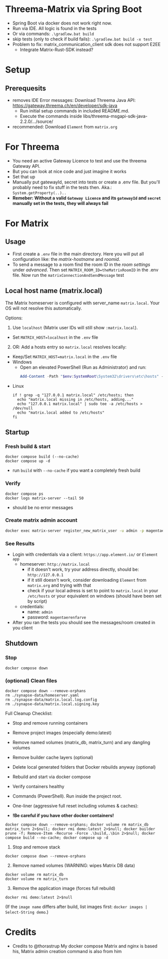 # Threema-Matrix via Spring Boot

- Spring Boot via docker does not work right now.
- Run via IDE. All logic is found in the tests
- Or via commands: `.\gradlew.bat build` 
- skip tests (only to check if build fails): `.\gradlew.bat build -x test`
- Problem to fix: matrix_communication_client sdk does not support E2EE
  - Integrate Matrix-Rust-SDK instead?

# Setup

## Prerequesits 
- removes IDE Error messages: Download Threema Java API: https://gateway.threema.ch/en/developer/sdk-java
  - Run initial setup commands in included README.md. 
  - Execute the commands inside libs/threema-msgapi-sdk-java-2.2.0/.../source/
- recommended: Download `Element` from `matrix.org`


# For Threema
- You need an active Gateway Licence to test and use the threema Gateway API. 
- But you can look at nice code and just imagine it works 
- Set that up
- Manually put gatewayId, secret into tests or create a .env file. But you'll probably need to fix stuff in the tests then. Aka.: `System.getProperty(..)..`  
- **Remeber: Without a valid `Gateway Licence` and its `gatewayId` and `secret` manually set in the tests, they will always fail**

# For Matrix 

## Usage
- First create a `.env` file in the main directory. Here you will put all configuration like: the *matrix-hostname* and *roomid*.
- To send a message to a room find the room ID in the *room settings* under *advanced*. Then set `MATRIX_ROOM_ID=theMatrixRoomID` in the .env file. Now run the `matrixConnectionAndSendMessage` test

## Local host name (matrix.local)
The Matrix homeserver is configured with server_name `matrix.local`. Your OS will not resolve this automatically.

Options:
1. Use `localhost` (Matrix user IDs will still show `:matrix.local`).
  - Set `MATRIX_HOST=localhost` in the `.env` file
2. OR: Add a hosts entry so `matrix.local` resolves locally:
  - Keep/Set `MATRIX_HOST=matrix.local` in the `.env` file
  - Windows 
    - Open an elevated PowerShell (Run as Administrator) and run:
      ```powershell
      Add-Content -Path "$env:SystemRoot\System32\drivers\etc\hosts" -Value "`n127.0.0.1 matrix.local # For matrix server under local address"
      ```
  - Linux
      ```
      if ! grep -q "127.0.0.1 matrix.local" /etc/hosts; then
        echo "matrix.local missing in /etc/hosts, adding..."
        echo "127.0.0.1 matrix.local" | sudo tee -a /etc/hosts > /dev/null
        echo "matrix.local added to /etc/hosts"
      fi
      ```

## Startup
### Fresh build & start
```
docker compose build (--no-cache)
docker compose up -d
```
- run `build` with `--no-cache` if you want a completely fresh build

### Verify
```
docker compose ps
docker logs matrix-server --tail 50
```
- should be no error messages

### Create matrix admin account
```bash
docker exec matrix-server register_new_matrix_user -u admin -p magentaerenfarve --admin -c /data/homeserver.yaml http://matrix.local:8008
```

### See Results
- Login with credentials via a client: `https://app.element.io/` or `Element app`
  - homeserver: `http://matrix.local`
    - if it doesn't work, try your address directly, should be: `http://127.0.0.1`
    - if it still doesn't work, consider downloading `Element` from `matrix.org` and trying with that
    - check if your local adress is set to point to `matrix.local` in your `/etc/hosts` or your equivalent on windows (should have been set by script)
  - credentials:
    - name: `admin`
    - password: `magentaerenfarve`
- After you ran the tests you should see the messages/room created in you client

## Shutdown
### Stop
```
docker compose down
```

### (optional) Clean files
```
docker compose down --remove-orphans
rm ./synapse-data/homeserver.yaml
rm ./synapse-data/matrix.local.log.config
rm ./synapse-data/matrix.local.signing.key
```
Full Cleanup Checklist:
- Stop and remove running containers
- Remove project images (especially demo:latest)
- Remove named volumes (matrix_db, matrix_turn) and any dangling volumes
- Remove builder cache layers (optional)
- Delete local generated folders that Docker rebuilds anyway (optional)
- Rebuild and start via docker compose
- Verify containers healthy
- Commands (PowerShell). Run inside the project root.

- One-liner (aggressive full reset including volumes & caches):
- **!Be careful if you have other docker containers!**
```
docker compose down --remove-orphans; docker volume rm matrix_db matrix_turn 2>$null; docker rmi demo:latest 2>$null; docker builder prune -f; Remove-Item -Recurse -Force .\build,.\bin 2>$null; docker compose build --no-cache; docker compose up -d
```

1. Stop and remove stack
```
docker compose down --remove-orphans
```

2. Remove named volumes (WARNING: wipes Matrix DB data)
```
docker volume rm matrix_db
docker volume rm matrix_turn
```

3. Remove the application image (forces full rebuild)
```
docker rmi demo:latest 2>$null
```
(If the `image name` differs after build, list images first: `docker images | Select-String demo`.)


# Credits
- Credits to @thorastrup My docker compose Matrix and nginx is based his, Matrix admin creation command is also from him 